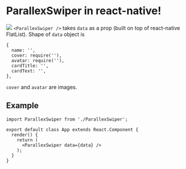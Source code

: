 # ParallexSwiper in react-native!
![](https://github.com/sankhadeeproy007/CardAnimation/blob/master/demo2.gif)
`<ParallexSwiper />` takes `data` as a prop (built on top of react-native FlatList).
Shape of `data` object is
```
{
  name: '',
  cover: require(''),
  avatar: require(''),
  cardTitle: '',
  cardText: '',
},
```
`cover` and `avatar` are images.

## Example
```
import ParallexSwiper from './ParallexSwiper';

export default class App extends React.Component {
  render() {
    return (
      <ParallexSwiper data={data} />
    );
  }
}
```
